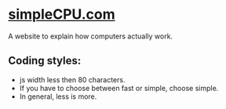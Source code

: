 <a href="http://www.simplecpu.com">simpleCPU.com</a>
=========

A website to explain how computers actually work.

Coding styles:
--------------

 * js width less then 80 characters.
 * If you have to choose between fast or simple, choose simple.
 * In general, less is more.
